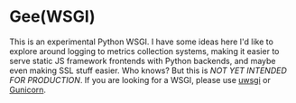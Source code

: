 # Gee(WSGI)

This is an experimental Python WSGI. I have some ideas here I'd like to explore around logging to metrics collection systems, making it easier to serve static JS framework frontends with Python backends, and maybe even making SSL stuff easier. Who knows? But this is *NOT YET INTENDED FOR PRODUCTION*. If you are looking for a WSGI, please use [uwsgi](https://uwsgi-docs.readthedocs.io/en/latest/) or [Gunicorn](https://gunicorn.org/).

